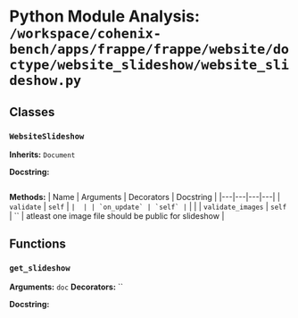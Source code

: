 # Python Module Analysis: `/workspace/cohenix-bench/apps/frappe/frappe/website/doctype/website_slideshow/website_slideshow.py`

## Classes

### `WebsiteSlideshow`
**Inherits:** `Document`


**Docstring:**
```

```

**Methods:**
| Name | Arguments | Decorators | Docstring |
|---|---|---|---|
| `validate` | `self` | `` |  |
| `on_update` | `self` | `` |  |
| `validate_images` | `self` | `` | atleast one image file should be public for slideshow |





## Functions

### `get_slideshow`
**Arguments:** `doc`
**Decorators:** ``

**Docstring:**
```

```

